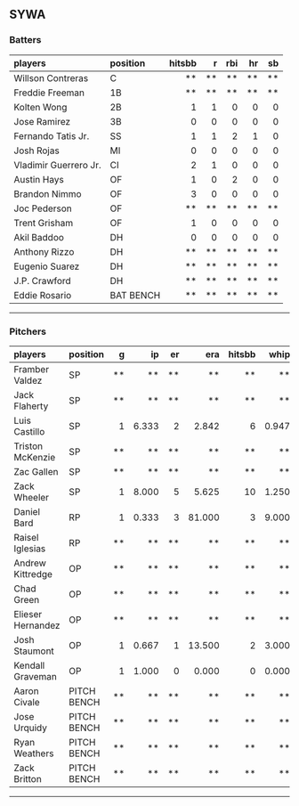 ## SYWA

### Batters

 
|players               |position  | hitsbb|  r| rbi| hr| sb| 
|:---------------------|:---------|------:|--:|---:|--:|--:| 
|Willson Contreras     |C         |     **| **|  **| **| **| 
|Freddie Freeman       |1B        |     **| **|  **| **| **| 
|Kolten Wong           |2B        |      1|  1|   0|  0|  0| 
|Jose Ramirez          |3B        |      0|  0|   0|  0|  0| 
|Fernando Tatis Jr.    |SS        |      1|  1|   2|  1|  0| 
|Josh Rojas            |MI        |      0|  0|   0|  0|  0| 
|Vladimir Guerrero Jr. |CI        |      2|  1|   0|  0|  0| 
|Austin Hays           |OF        |      1|  0|   2|  0|  0| 
|Brandon Nimmo         |OF        |      3|  0|   0|  0|  0| 
|Joc Pederson          |OF        |     **| **|  **| **| **| 
|Trent Grisham         |OF        |      1|  0|   0|  0|  0| 
|Akil Baddoo           |DH        |      0|  0|   0|  0|  0| 
|Anthony Rizzo         |DH        |     **| **|  **| **| **| 
|Eugenio Suarez        |DH        |     **| **|  **| **| **| 
|J.P. Crawford         |DH        |     **| **|  **| **| **| 
|Eddie Rosario         |BAT BENCH |     **| **|  **| **| **| 


* * *

### Pitchers

 
|players           |position    |  g|    ip| er|    era| hitsbb|  whip| so|  w| sv| 
|:-----------------|:-----------|--:|-----:|--:|------:|------:|-----:|--:|--:|--:| 
|Framber Valdez    |SP          | **|    **| **|     **|     **|    **| **| **| **| 
|Jack Flaherty     |SP          | **|    **| **|     **|     **|    **| **| **| **| 
|Luis Castillo     |SP          |  1| 6.333|  2|  2.842|      6| 0.947|  6|  0|  0| 
|Triston McKenzie  |SP          | **|    **| **|     **|     **|    **| **| **| **| 
|Zac Gallen        |SP          | **|    **| **|     **|     **|    **| **| **| **| 
|Zack Wheeler      |SP          |  1| 8.000|  5|  5.625|     10| 1.250| 10|  0|  0| 
|Daniel Bard       |RP          |  1| 0.333|  3| 81.000|      3| 9.000|  0|  0|  0| 
|Raisel Iglesias   |RP          | **|    **| **|     **|     **|    **| **| **| **| 
|Andrew Kittredge  |OP          | **|    **| **|     **|     **|    **| **| **| **| 
|Chad Green        |OP          | **|    **| **|     **|     **|    **| **| **| **| 
|Elieser Hernandez |OP          | **|    **| **|     **|     **|    **| **| **| **| 
|Josh Staumont     |OP          |  1| 0.667|  1| 13.500|      2| 3.000|  1|  0|  0| 
|Kendall Graveman  |OP          |  1| 1.000|  0|  0.000|      0| 0.000|  1|  1|  0| 
|Aaron Civale      |PITCH BENCH | **|    **| **|     **|     **|    **| **| **| **| 
|Jose Urquidy      |PITCH BENCH | **|    **| **|     **|     **|    **| **| **| **| 
|Ryan Weathers     |PITCH BENCH | **|    **| **|     **|     **|    **| **| **| **| 
|Zack Britton      |PITCH BENCH | **|    **| **|     **|     **|    **| **| **| **| 


* * *


